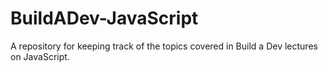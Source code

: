 # BuildADev-JavaScript
A repository for keeping track of the topics covered in Build a Dev lectures on JavaScript.  
